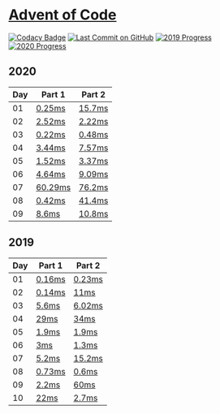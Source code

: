 # [Advent of Code](https://adventofcode.com/)

[![Codacy Badge](https://api.codacy.com/project/badge/Grade/1528dc46d6b646d99d61aa940c6c12e6)](https://www.codacy.com/manual/caboyd/advent-of-code)
[![Last Commit on GitHub](https://img.shields.io/github/last-commit/caboyd/advent-of-code.svg)](https://github.com/caboyd/advent-of-code) 
[![2019 Progress](https://img.shields.io/endpoint?url=https://raw.githubusercontent.com/caboyd/advent-of-code/master/.badges/2019.json)](src/2019)
[![2020 Progress](https://img.shields.io/endpoint?url=https://raw.githubusercontent.com/caboyd/advent-of-code/master/.badges/2020.json)](src/2020)

## 2020

|Day|Part 1|Part 2|
|---|----|----|
|01|[0.25ms](src/2020/day01/part_one.ts) | [15.7ms](src/2020/day01/part_two.ts) |
|02|[2.52ms](src/2020/day02/part_one.ts) | [2.22ms](src/2020/day02/part_two.ts) |
|03|[0.22ms](src/2020/day03/part_one.ts) | [0.48ms](src/2020/day03/part_two.ts) |
|04|[3.44ms](src/2020/day04/part_one.ts) | [7.57ms](src/2020/day04/part_two.ts) |
|05|[1.52ms](src/2020/day05/part_one.ts) | [3.37ms](src/2020/day05/part_two.ts) |
|06|[4.64ms](src/2020/day06/part_one.ts) | [9.09ms](src/2020/day06/part_two.ts) |
|07|[60.29ms](src/2020/day07/part_one.ts) | [76.2ms](src/2020/day07/part_two.ts) |
|08|[0.42ms](src/2020/day08/part_one.ts) | [41.4ms](src/2020/day08/part_two.ts) |
|09|[8.6ms](src/2020/day09/part_one.ts) | [10.8ms](src/2020/day09/part_two.ts) |
## 2019

|Day|Part 1|Part 2|
|---|----|----|
|01|[0.16ms](src/2019/day01/part_one.ts) | [0.23ms](src/2019/day01/part_two.ts) |
|02|[0.14ms](src/2019/day02/part_one.ts) | [11ms](src/2019/day02/part_two.ts) |
|03|[5.6ms](src/2019/day03/part_one.ts) | [6.02ms](src/2019/day03/part_two.ts) |
|04|[29ms](src/2019/day04/part_one.ts) | [34ms](src/2019/day04/part_two.ts) |
|05|[1.9ms](src/2019/day05/part_one.ts) | [1.9ms](src/2019/day05/part_two.ts) |
|06|[3ms](src/2019/day06/part_one.ts) | [1.3ms](src/2019/day06/part_two.ts) |
|07|[5.2ms](src/2019/day07/part_one.ts) | [15.2ms](src/2019/day07/part_two.ts) |
|08|[0.73ms](src/2019/day08/part_one.ts) | [0.6ms](src/2019/day08/part_two.ts) |
|09|[2.2ms](src/2019/day09/part_one.ts) | [60ms](src/2019/day09/part_two.ts) |
|10|[22ms](src/2019/day10/part_one.ts) | [2.7ms](src/2019/day10/part_two.ts) |
